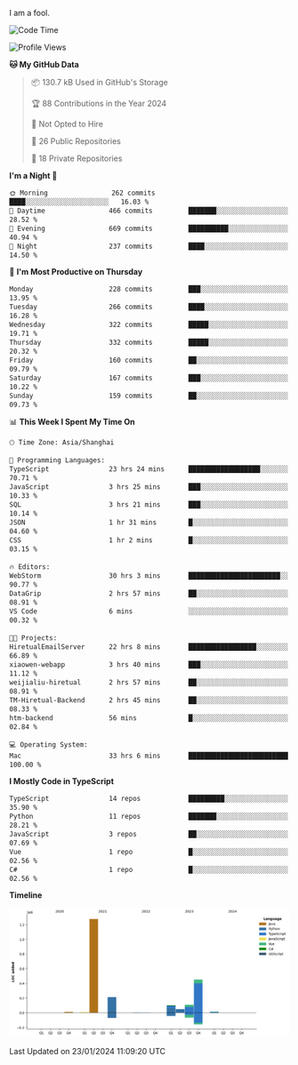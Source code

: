 I am a fool.

<!--START_SECTION:waka-->
![Code Time](http://img.shields.io/badge/Code%20Time-1%2C140%20hrs%208%20mins-blue)

![Profile Views](http://img.shields.io/badge/Profile%20Views-0-blue)

**🐱 My GitHub Data** 

> 📦 130.7 kB Used in GitHub's Storage 
 > 
> 🏆 88 Contributions in the Year 2024
 > 
> 🚫 Not Opted to Hire
 > 
> 📜 26 Public Repositories 
 > 
> 🔑 18 Private Repositories 
 > 
**I'm a Night 🦉** 

```text
🌞 Morning                262 commits         ████░░░░░░░░░░░░░░░░░░░░░   16.03 % 
🌆 Daytime                466 commits         ███████░░░░░░░░░░░░░░░░░░   28.52 % 
🌃 Evening                669 commits         ██████████░░░░░░░░░░░░░░░   40.94 % 
🌙 Night                  237 commits         ████░░░░░░░░░░░░░░░░░░░░░   14.50 % 
```
📅 **I'm Most Productive on Thursday** 

```text
Monday                   228 commits         ███░░░░░░░░░░░░░░░░░░░░░░   13.95 % 
Tuesday                  266 commits         ████░░░░░░░░░░░░░░░░░░░░░   16.28 % 
Wednesday                322 commits         █████░░░░░░░░░░░░░░░░░░░░   19.71 % 
Thursday                 332 commits         █████░░░░░░░░░░░░░░░░░░░░   20.32 % 
Friday                   160 commits         ██░░░░░░░░░░░░░░░░░░░░░░░   09.79 % 
Saturday                 167 commits         ███░░░░░░░░░░░░░░░░░░░░░░   10.22 % 
Sunday                   159 commits         ██░░░░░░░░░░░░░░░░░░░░░░░   09.73 % 
```


📊 **This Week I Spent My Time On** 

```text
🕑︎ Time Zone: Asia/Shanghai

💬 Programming Languages: 
TypeScript               23 hrs 24 mins      ██████████████████░░░░░░░   70.71 % 
JavaScript               3 hrs 25 mins       ███░░░░░░░░░░░░░░░░░░░░░░   10.33 % 
SQL                      3 hrs 21 mins       ███░░░░░░░░░░░░░░░░░░░░░░   10.14 % 
JSON                     1 hr 31 mins        █░░░░░░░░░░░░░░░░░░░░░░░░   04.60 % 
CSS                      1 hr 2 mins         █░░░░░░░░░░░░░░░░░░░░░░░░   03.15 % 

🔥 Editors: 
WebStorm                 30 hrs 3 mins       ███████████████████████░░   90.77 % 
DataGrip                 2 hrs 57 mins       ██░░░░░░░░░░░░░░░░░░░░░░░   08.91 % 
VS Code                  6 mins              ░░░░░░░░░░░░░░░░░░░░░░░░░   00.32 % 

🐱‍💻 Projects: 
HiretualEmailServer      22 hrs 8 mins       █████████████████░░░░░░░░   66.89 % 
xiaowen-webapp           3 hrs 40 mins       ███░░░░░░░░░░░░░░░░░░░░░░   11.12 % 
weijialiu-hiretual       2 hrs 57 mins       ██░░░░░░░░░░░░░░░░░░░░░░░   08.91 % 
TM-Hiretual-Backend      2 hrs 45 mins       ██░░░░░░░░░░░░░░░░░░░░░░░   08.33 % 
htm-backend              56 mins             █░░░░░░░░░░░░░░░░░░░░░░░░   02.84 % 

💻 Operating System: 
Mac                      33 hrs 6 mins       █████████████████████████   100.00 % 
```

**I Mostly Code in TypeScript** 

```text
TypeScript               14 repos            █████████░░░░░░░░░░░░░░░░   35.90 % 
Python                   11 repos            ███████░░░░░░░░░░░░░░░░░░   28.21 % 
JavaScript               3 repos             ██░░░░░░░░░░░░░░░░░░░░░░░   07.69 % 
Vue                      1 repo              █░░░░░░░░░░░░░░░░░░░░░░░░   02.56 % 
C#                       1 repo              █░░░░░░░░░░░░░░░░░░░░░░░░   02.56 % 
```



**Timeline**

![Lines of Code chart](https://raw.githubusercontent.com/VeejaLiu/VeejaLiu/master/assets/bar_graph.png)


 Last Updated on 23/01/2024 11:09:20 UTC
<!--END_SECTION:waka-->
